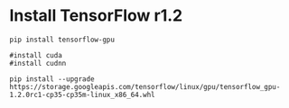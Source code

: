 # Install TensorFlow r1.2

```
pip install tensorflow-gpu

#install cuda
#install cudnn

pip install --upgrade https://storage.googleapis.com/tensorflow/linux/gpu/tensorflow_gpu-1.2.0rc1-cp35-cp35m-linux_x86_64.whl
```
